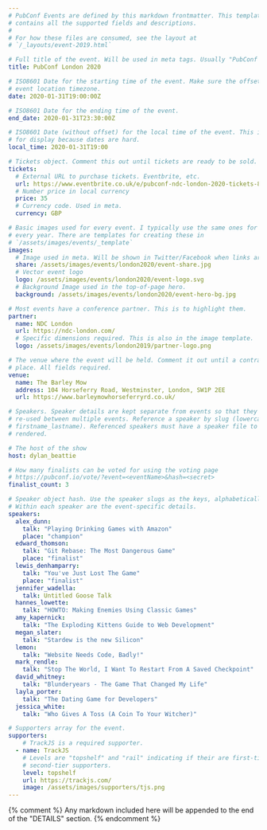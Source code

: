 ```yaml
---
# PubConf Events are defined by this markdown frontmatter. This template
# contains all the supported fields and descriptions.
#
# For how these files are consumed, see the layout at
# `/_layouts/event-2019.html`

# Full title of the event. Will be used in meta tags. Usually "PubConf City Year"
title: PubConf London 2020

# ISO8601 Date for the starting time of the event. Make sure the offset is in the
# event location timezone.
date: 2020-01-31T19:00:00Z

# ISO8601 Date for the ending time of the event.
end_date: 2020-01-31T23:30:00Z

# ISO8601 Date (without offset) for the local time of the event. This is used
# for display because dates are hard.
local_time: 2020-01-31T19:00

# Tickets object. Comment this out until tickets are ready to be sold.
tickets:
  # External URL to purchase tickets. Eventbrite, etc.
  url: https://www.eventbrite.co.uk/e/pubconf-ndc-london-2020-tickets-86649177021
  # Number price in local currency
  price: 35
  # Currency code. Used in meta.
  currency: GBP

# Basic images used for every event. I typically use the same ones for a location
# every year. There are templates for creating these in
# `/assets/images/events/_template`
images:
  # Image used in meta. Will be shown in Twitter/Facebook when links are shared.
  share: /assets/images/events/london2020/event-share.jpg
  # Vector event logo
  logo: /assets/images/events/london2020/event-logo.svg
  # Background Image used in the top-of-page hero.
  background: /assets/images/events/london2020/event-hero-bg.jpg

# Most events have a conference partner. This is to highlight them.
partner:
  name: NDC London
  url: https://ndc-london.com/
  # Specific dimensions required. This is also in the image template.
  logo: /assets/images/events/london2019/partner-logo.png

# The venue where the event will be held. Comment it out until a contract is in
# place. All fields required.
venue:
  name: The Barley Mow
  address: 104 Horseferry Road, Westminster, London, SW1P 2EE
  url: https://www.barleymowhorseferryrd.co.uk/

# Speakers. Speaker details are kept separate from events so that they can be
# re-used between multiple events. Reference a speaker by slug (lowercase,
# firstname_lastname). Referenced speakers must have a speaker file to be
# rendered.

# The host of the show
host: dylan_beattie

# How many finalists can be voted for using the voting page
# https://pubconf.io/vote/?event=<eventName>&hash=<secret>
finalist_count: 3

# Speaker object hash. Use the speaker slugs as the keys, alphabetically listed.
# Within each speaker are the event-specific details.
speakers:
  alex_dunn:
    talk: "Playing Drinking Games with Amazon"
    place: "champion"
  edward_thomson:
    talk: "Git Rebase: The Most Dangerous Game"
    place: "finalist"
  lewis_denhamparry:
    talk: "You've Just Lost The Game"
    place: "finalist"
  jennifer_wadella:
    talk: Untitled Goose Talk
  hannes_lowette:
    talk: "HOWTO: Making Enemies Using Classic Games"
  amy_kapernick:
    talk: "The Exploding Kittens Guide to Web Development"
  megan_slater:
    talk: "Stardew is the new Silicon"
  lemon:
    talk: "Website Needs Code, Badly!"
  mark_rendle:
    talk: "Stop The World, I Want To Restart From A Saved Checkpoint"
  david_whitney:
    talk: "Blunderyears - The Game That Changed My Life"
  layla_porter:
    talk: "The Dating Game for Developers"
  jessica_white:
    talk: "Who Gives A Toss (A Coin To Your Witcher)"

# Supporters array for the event.
supporters:
    # TrackJS is a required supporter.
  - name: TrackJS
    # Levels are "topshelf" and "rail" indicating if their are first-tier or
    # second-tier supporters.
    level: topshelf
    url: https://trackjs.com/
    image: /assets/images/supporters/tjs.png
---
```


{% comment %}
Any markdown included here will be appended to the end of the "DETAILS" section.
{% endcomment %}
